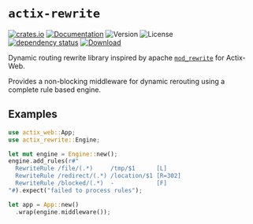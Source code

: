 # `actix-rewrite`

<!-- prettier-ignore-start -->

[![crates.io](https://img.shields.io/crates/v/actix-rewrite?label=latest)](https://crates.io/crates/actix-rewrite)
[![Documentation](https://docs.rs/actix-rewrite/badge.svg?version=0.1.1)](https://docs.rs/actix-rewrite/0.1.1)
![Version](https://img.shields.io/badge/rustc-1.72+-ab6000.svg)
![License](https://img.shields.io/crates/l/actix-rewrite.svg)
<br />
[![dependency status](https://deps.rs/crate/actix-rewrite/0.1.1/status.svg)](https://deps.rs/crate/actix-rewrite/0.1.1)
[![Download](https://img.shields.io/crates/d/actix-rewrite.svg)](https://crates.io/crates/actix-rewrite)

<!-- prettier-ignore-end -->

<!-- cargo-rdme start -->

Dynamic routing rewrite library inspired by apache
[`mod_rewrite`](https://httpd.apache.org/docs/current/mod/mod_rewrite.html)
for Actix-Web.

Provides a non-blocking middleware for dynamic rerouting using a complete
rule based engine.

## Examples

```rust
use actix_web::App;
use actix_rewrite::Engine;

let mut engine = Engine::new();
engine.add_rules(r#"
  RewriteRule /file/(.*)     /tmp/$1      [L]
  RewriteRule /redirect/(.*) /location/$1 [R=302]
  RewriteRule /blocked/(.*)  -            [F]
"#).expect("failed to process rules");

let app = App::new()
  .wrap(engine.middleware());
```

<!-- cargo-rdme end -->
